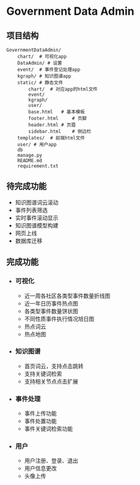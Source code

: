 # Government Data Admin

## 项目结构

```
GovernmentDataAdmin/
	chart/ 	# 可视化app
	DataAdmin/ # 设置
	event/ 	# 事件登记处理app
	kgraph/ # 知识图谱app
	static/ # 静态文件
		chart/	# 对应app的html文件
		event/
		kgraph/
		user/
		base.html	# 基本模板
		footer.html     # 页脚
		header.html	# 页眉
		sidebar.html    # 侧边栏
	templates/  # 前端html文件
	user/ # 用户app
	db
	manage.py
	README.md
	requirement.txt
```



## 待完成功能

- 知识图谱词云滚动
- 事件列表筛选
- 实时事件滚动显示
- 知识图谱模型构建
- 网页上线
- 数据库迁移



## 完成功能

- ### 可视化

  - 近一周各社区各类型事件数量折线图
  - 近一年日历事件热点图
  - 各类型事件数量饼状图
  - 不同性质事件执行情况旭日图
  - 热点词云
  - 热点地图

- ### 知识图谱

  - 首页词云，支持点击跳转
  - 支持关键词检索
  - 支持相关节点点击扩展

- ### 事件处理

  - 事件上传功能
  - 事件处置功能
  - 事件关键词检索功能

- ### 用户

  - 用户注册、登录、退出
  - 用户信息更改
  - 头像上传

